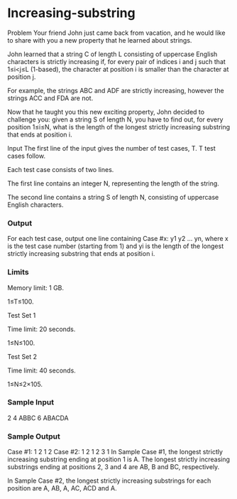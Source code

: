 # Increasing-substring
Problem
Your friend John just came back from vacation, and he would like to share with you a new property that he learned about strings.

John learned that a string C of length L consisting of uppercase English characters is strictly increasing if, for every pair of indices i and j such that 1≤i<j≤L (1-based), the character at position i is smaller than the character at position j.

For example, the strings ABC and ADF are strictly increasing, however the strings ACC and FDA are not.

Now that he taught you this new exciting property, John decided to challenge you: given a string S of length N, you have to find out, for every position 1≤i≤N, what is the length of the longest strictly increasing substring that ends at position i.

Input
The first line of the input gives the number of test cases, T. T test cases follow.

Each test case consists of two lines.

The first line contains an integer N, representing the length of the string.

The second line contains a string S of length N, consisting of uppercase English characters.

### Output
For each test case, output one line containing Case #x: y1 y2 ... yn, where x is the test case number (starting from 1) and yi is the length of the longest strictly increasing substring that ends at position i.

### Limits

Memory limit: 1 GB.

1≤T≤100.

Test Set 1

Time limit: 20 seconds.

1≤N≤100.

Test Set 2

Time limit: 40 seconds.

1≤N≤2×105.

### Sample Input

2
4
ABBC
6
ABACDA

### Sample Output

Case #1: 1 2 1 2
Case #2: 1 2 1 2 3 1
In Sample Case #1, the longest strictly increasing substring ending at position 1 is A. The longest strictly increasing substrings ending at positions 2, 3 and 4 are AB, B and BC, respectively.

In Sample Case #2, the longest strictly increasing substrings for each position are A, AB, A, AC, ACD and A.
